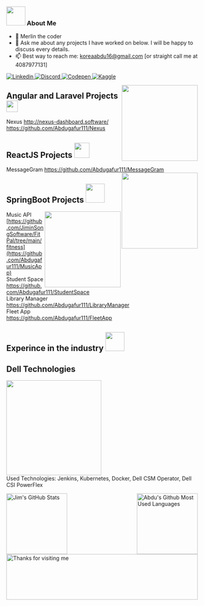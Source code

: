 <base target="_blank">

### <img src="https://raw.githubusercontent.com/aemmadi/aemmadi/master/wave.gif" width="50"> About Me
  * 🥷 Merlin the coder
  * 💬 Ask me about any projects I have worked on below. I will be happy to discuss every details.
  * 📫 Best way to reach me: koreaabdu16@gmail.com [or straight call me at 4087977131]
  
<a href="https://linkedin.com/in/abdugafur-dalerzoda/">
  <img
    alt="Linkedin"
    src="https://img.shields.io/badge/linkedin-0077B5?logo=linkedin&logoColor=white&style=for-the-badge"
  />
</a>
</a>
<a href="https://discord.com/users/">
  <img
    alt="Discord"
    src="https://img.shields.io/badge/Discord-7289DA?style=for-the-badge&logo=discord&logoColor=white"
  />
</a>
</a>
<a href="https://codepen.io/">
  <img
    alt="Codepen"
    src="https://img.shields.io/badge/Codepen-000000?style=for-the-badge&logo=codepen&logoColor=white"
  />
</a>
</a>
<a href="https://www.kaggle.com/">
  <img
    alt="Kaggle"
    src="https://img.shields.io/badge/Kaggle-035a7d?style=for-the-badge&logo=kaggle&logoColor=white"
  />
</a>

<a href="#"><img align="right" src="https://github.com/blackcater/blackcater/raw/main/images/banner.gif" width="200 " height="200" /></a>
</a>
## Angular and Laravel Projects <img height="30" src="https://github.com/remojansen/logo.ts/blob/master/ts.gif"/>  <br>
Nexus
http://nexus-dashboard.software/ <br>
https://github.com/Abdugafur111/Nexus <br>
## ReactJS Projects <img height="40" src="https://raw.githubusercontent.com/innng/innng/master/assets/kyubey.gif"/>  <br>
MessageGram
https://github.com/Abdugafur111/MessageGram <br>
<a href="#"><img align="right" src="https://media.giphy.com/media/xT9IgzoKnwFNmISR8I/giphy.gif" width="200 " height="200" /></a>



## SpringBoot Projects <img src="https://media.giphy.com/media/WUlplcMpOCEmTGBtBW/giphy.gif" width="50">
<a href="#"><img align='right' src="https://media.giphy.com/media/836HiJc7pgzy8iNXCn/giphy.gif" width="200" /></a>
Music API
[https://github.com/JiminSongSoftware/FitPal/tree/main/fitness](https://github.com/Abdugafur111/MusicApp) <br>
Student Space
https://github.com/Abdugafur111/StudentSpace <br>
Library Manager <br>
https://github.com/Abdugafur111/LibraryManager <br>
Fleet App <br>
https://github.com/Abdugafur111/FleetApp <br>
</a>
## Experince in the industry <img src="https://media.giphy.com/media/WUlplcMpOCEmTGBtBW/giphy.gif" width="50">
##  Dell Technologies<br>
<a href="#"><img src="https://www.boldbusiness.com/wp-content/uploads/2019/01/Feature-Image-1.jpg" width="250" /></a><br>
Used Technologies: Jenkins, Kubernetes, Docker, Dell CSM Operator, Dell CSI PowerFlex<br>



<a href="https://github.com/Abdugafur111">
<img height=160 align="left" src="https://github-readme-streak-stats.herokuapp.com/?user=Abdugafur111" alt="Jim's GitHub Stats" title="GitHub Streak"/>
<img height=160 align="right" src="https://github-readme-stats.vercel.app/api/top-langs/?username=Abdugafur111&layout=compact" alt="Abdu's Github Most Used Languages"/>
</a>

<img height="120" alt="Thanks for visiting me" width="100%" src="https://raw.githubusercontent.com/BrunnerLivio/brunnerlivio/master/images/marquee.svg" />

